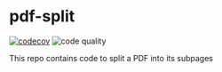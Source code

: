 # pdf-split

[![codecov](https://codecov.io/gh/gibbonsand/pdf-split/graph/badge.svg?token=6AH2FCRZUL)](https://codecov.io/gh/gibbonsand/pdf-split)
![code quality](https://github.com/gibbonsand/pdf-split/actions/workflows/code_quality.yaml/badge.svg)

This repo contains code to split a PDF into its subpages